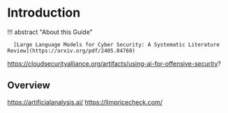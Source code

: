 # Introduction

!!! abstract "About this Guide"

      [Large Language Models for Cyber Security: A Systematic Literature Review](https://arxiv.org/pdf/2405.04760)
https://cloudsecurityalliance.org/artifacts/using-ai-for-offensive-security?

## Overview

https://artificialanalysis.ai/
https://llmpricecheck.com/